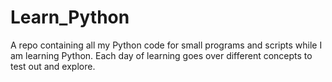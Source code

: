 # Learn_Python
A repo containing all my Python code for small programs and scripts while I am learning Python.
Each day of learning goes over different concepts to test out and explore.
